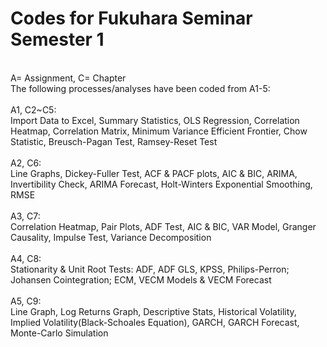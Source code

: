 # Codes for Fukuhara Seminar <br> Semester 1
<br> 
A= Assignment, C= Chapter
<br>
The following processes/analyses have been coded from A1-5:
<br>
<br>
A1, C2~C5:<br>
Import Data to Excel, Summary Statistics, OLS Regression, Correlation Heatmap, Correlation Matrix, Minimum Variance Efficient Frontier, Chow Statistic, Breusch-Pagan Test, Ramsey-Reset Test
<br>
<br>
A2, C6:<br>
Line Graphs, Dickey-Fuller Test, ACF & PACF plots, AIC & BIC, ARIMA, Invertibility Check, ARIMA Forecast, Holt-Winters Exponential Smoothing, RMSE
<br>
<br>
A3, C7:<br>
Correlation Heatmap, Pair Plots, ADF Test, AIC & BIC, VAR Model, Granger Causality, Impulse Test, Variance Decomposition
<br>
<br>
A4, C8:<br>Stationarity & Unit Root Tests: ADF, ADF GLS, KPSS, Philips-Perron; Johansen Cointegration; ECM, VECM Models & VECM Forecast
<br>
<br>
A5, C9:<br>
Line Graph, Log Returns Graph, Descriptive Stats, Historical Volatility, Implied Volatility(Black-Schoales Equation), GARCH, GARCH Forecast, Monte-Carlo Simulation
